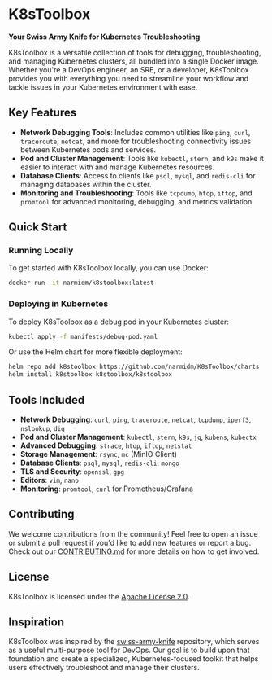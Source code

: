 # K8sToolbox

**Your Swiss Army Knife for Kubernetes Troubleshooting**

K8sToolbox is a versatile collection of tools for debugging, troubleshooting, and managing Kubernetes clusters, all bundled into a single Docker image. Whether you're a DevOps engineer, an SRE, or a developer, K8sToolbox provides you with everything you need to streamline your workflow and tackle issues in your Kubernetes environment with ease.

## Key Features
- **Network Debugging Tools**: Includes common utilities like `ping`, `curl`, `traceroute`, `netcat`, and more for troubleshooting connectivity issues between Kubernetes pods and services.
- **Pod and Cluster Management**: Tools like `kubectl`, `stern`, and `k9s` make it easier to interact with and manage Kubernetes resources.
- **Database Clients**: Access to clients like `psql`, `mysql`, and `redis-cli` for managing databases within the cluster.
- **Monitoring and Troubleshooting**: Tools like `tcpdump`, `htop`, `iftop`, and `promtool` for advanced monitoring, debugging, and metrics validation.

## Quick Start

### Running Locally
To get started with K8sToolbox locally, you can use Docker:

```sh
docker run -it narmidm/k8stoolbox:latest
```

### Deploying in Kubernetes
To deploy K8sToolbox as a debug pod in your Kubernetes cluster:

```sh
kubectl apply -f manifests/debug-pod.yaml
```

Or use the Helm chart for more flexible deployment:

```sh
helm repo add k8stoolbox https://github.com/narmidm/K8sToolbox/charts
helm install k8stoolbox k8stoolbox/k8stoolbox
```

## Tools Included
- **Network Debugging**: `curl`, `ping`, `traceroute`, `netcat`, `tcpdump`, `iperf3`, `nslookup`, `dig`
- **Pod and Cluster Management**: `kubectl`, `stern`, `k9s`, `jq`, `kubens`, `kubectx`
- **Advanced Debugging**: `strace`, `htop`, `iftop`, `netstat`
- **Storage Management**: `rsync`, `mc` (MinIO Client)
- **Database Clients**: `psql`, `mysql`, `redis-cli`, `mongo`
- **TLS and Security**: `openssl`, `gpg`
- **Editors**: `vim`, `nano`
- **Monitoring**: `promtool`, `curl` for Prometheus/Grafana

## Contributing
We welcome contributions from the community! Feel free to open an issue or submit a pull request if you'd like to add new features or report a bug. Check out our [CONTRIBUTING.md](CONTRIBUTING.md) for more details on how to get involved.

## License
K8sToolbox is licensed under the [Apache License 2.0](LICENSE).

## Inspiration
K8sToolbox was inspired by the [swiss-army-knife](https://github.com/leodotcloud/swiss-army-knife) repository, which serves as a useful multi-purpose tool for DevOps. Our goal is to build upon that foundation and create a specialized, Kubernetes-focused toolkit that helps users effectively troubleshoot and manage their clusters.
